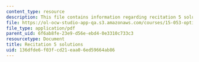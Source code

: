 ```yaml
---
content_type: resource
description: This file contains information regarding recitation 5 solutions.
file: https://ol-ocw-studio-app-qa.s3.amazonaws.com/courses/15-053-optimization-methods-in-management-science-spring-2013/136dfde6f03fcd21eaa06ed59664ab86_MIT15_053S13_rec05sol.pdf
file_type: application/pdf
parent_uid: 6f6ab8fe-23e9-d56e-ebd4-0e3310c733c3
resourcetype: Document
title: Recitation 5 solutions
uid: 136dfde6-f03f-cd21-eaa0-6ed59664ab86
---
```

